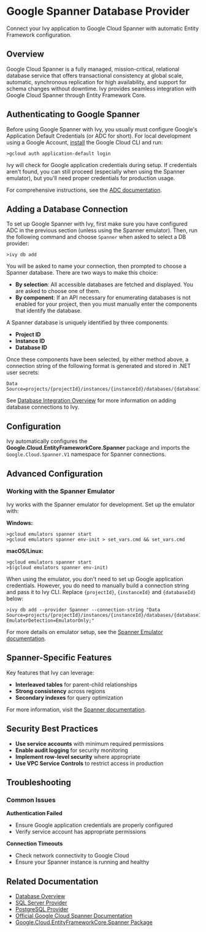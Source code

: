 # Google Spanner Database Provider

<Ingress>
Connect your Ivy application to Google Cloud Spanner with automatic Entity Framework configuration.
</Ingress>

## Overview

Google Cloud Spanner is a fully managed, mission-critical, relational database service that offers transactional consistency at global scale, automatic, synchronous replication for high availability, and support for schema changes without downtime. Ivy provides seamless integration with Google Cloud Spanner through Entity Framework Core.

## Authenticating to Google Spanner

Before using Google Spanner with Ivy, you usually must configure Google's Application Default Credentials (or ADC for short). For local development using a Google Account, [install](https://cloud.google.com/sdk/docs/install) the Google Cloud CLI and run:

```terminal
>gcloud auth application-default login
```

Ivy will check for Google application credentials during setup. If credentials aren't found, you can still proceed (especially when using the Spanner emulator), but you'll need proper credentials for production usage.

For comprehensive instructions, see the [ADC documentation](https://cloud.google.com/docs/authentication/provide-credentials-adc).

## Adding a Database Connection

To set up Google Spanner with Ivy, first make sure you have configured ADC in the previous section (unless using the Spanner emulator). Then, run the following command and choose `Spanner` when asked to select a DB provider:

```terminal
>ivy db add
```

You will be asked to name your connection, then prompted to choose a Spanner database. There are two ways to make this choice:

- **By selection**: All accessible databases are fetched and displayed. You are asked to choose one of them.
- **By component**: If an API necessary for enumerating databases is not enabled for your project, then you must manually enter the components that identify the database.

A Spanner database is uniquely identified by three components:
- **Project ID**
- **Instance ID**
- **Database ID**

Once these components have been selected, by either method above, a connection string of the following format is generated and stored in .NET user secrets:

```text
Data Source=projects/{projectId}/instances/{instanceId}/databases/{databaseId}
```

See [Database Integration Overview](Overview.md) for more information on adding database connections to Ivy.

## Configuration

Ivy automatically configures the **Google.Cloud.EntityFrameworkCore.Spanner** package and imports the `Google.Cloud.Spanner.V1` namespace for Spanner connections.

## Advanced Configuration

### Working with the Spanner Emulator

Ivy works with the Spanner emulator for development. Set up the emulator with:

**Windows:**
```terminal
>gcloud emulators spanner start
>gcloud emulators spanner env-init > set_vars.cmd && set_vars.cmd
```

**macOS/Linux:**
```terminal
>gcloud emulators spanner start
>$(gcloud emulators spanner env-init)
```

When using the emulator, you don't need to set up Google application credentials. However, you do need to manually build a connection string and pass it to Ivy CLI. Replace `{projectId}`, `{instanceId}` and `{databaseId}` below:

```terminal
>ivy db add --provider Spanner --connection-string "Data Source=projects/{projectId}/instances/{instanceId}/databases/{databaseId}; EmulatorDetection=EmulatorOnly;"
```

For more details on emulator setup, see the [Spanner Emulator documentation](https://cloud.google.com/spanner/docs/emulator).

## Spanner-Specific Features

Key features that Ivy can leverage:
- **Interleaved tables** for parent-child relationships
- **Strong consistency** across regions
- **Secondary indexes** for query optimization

For more information, visit the [Spanner documentation](https://cloud.google.com/spanner/docs).

## Security Best Practices

- **Use service accounts** with minimum required permissions
- **Enable audit logging** for security monitoring
- **Implement row-level security** where appropriate
- **Use VPC Service Controls** to restrict access in production

## Troubleshooting

### Common Issues

**Authentication Failed**
- Ensure Google application credentials are properly configured
- Verify service account has appropriate permissions

**Connection Timeouts**
- Check network connectivity to Google Cloud
- Ensure your Spanner instance is running and healthy

## Related Documentation

- [Database Overview](Overview.md)
- [SQL Server Provider](SqlServer.md)
- [PostgreSQL Provider](PostgreSql.md)
- [Official Google Cloud Spanner Documentation](https://cloud.google.com/spanner/docs)
- [Google.Cloud.EntityFrameworkCore.Spanner Package](https://github.com/googleapis/dotnet-spanner-entity-framework)
